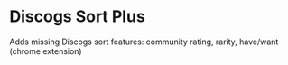 # Discogs Sort Plus

Adds missing Discogs sort features: community rating, rarity, have/want (chrome extension)

